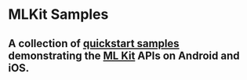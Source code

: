 # MLKit Samples

## A collection of [quickstart samples](https://github.com/googlesamples/mlkit) demonstrating the [ML Kit](https://developers.google.com/ml-kit) APIs on Android and iOS.